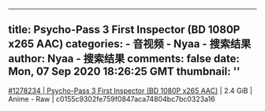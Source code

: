 
---
title: Psycho-Pass 3 First Inspector (BD 1080P x265 AAC)
categories: 
    - 音视频
    - Nyaa - 搜索结果
author: Nyaa - 搜索结果
comments: false
date: Mon, 07 Sep 2020 18:26:25 GMT
thumbnail: ''
---

<div>   
<a href="https://nyaa.si/view/1278234">#1278234 | Psycho-Pass 3 First Inspector (BD 1080P x265 AAC)</a> | 2.4 GiB | Anime - Raw | c0155c9302fe759f0847aca74804bc7bc0323a16  
</div>
            